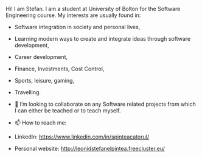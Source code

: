   Hi! I am Stefan. I am a student at University of Bolton for the Software Engineering course.
My interests are usually found in: 
- Software integration in society and personal lives, 
- Learning modern ways to create and integrate ideas through software development,
- Career development,
- Finance, Investments, Cost Control,
- Sports, leisure, gaming,
- Travelling.  

- 💞️ I’m looking to collaborate on any Software related projects from which I can either be teached or to teach myself.
- 📫 How to reach me: 
- LinkedIn: https://www.linkedin.com/in/spinteacatorul/
- Personal website: http://leonidstefanelpintea.freecluster.eu/

<!---
StormBEprepared/StormBEprepared is a ✨ special ✨ repository because its `README.md` (this file) appears on your GitHub profile.
You can click the Preview link to take a look at your changes.
--->

